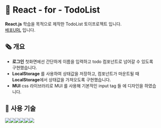 # 📝 React - for - TodoList

**React.js** 학습을 목적으로 제작한 TodoList 토이프로젝트 입니다. <br>
<a href="https://gorhf9397.github.io/todo-react/">배포URL</a> 입니다.

## 🗞️ 개요

- **로그인** 첫화면에선 간단하게 이름을 입력하고 todo 컴포넌트로 넘어갈 수 있도록 구현했습니다.
- **LocalStorage** 를 사용하여 상태값을 저장하고, 컴포넌트가 마운트될 때 <br> **LocalStorage**에서 상태값을 가져오도록 구현했습니다.
- **MUI** css 라이브러리로 MUI 를 사용해 기본적인 input tag 들 에 디자인을 하였습니다.

## 🔧 사용 기술
<img src="https://img.shields.io/badge/React-61DAFB?style=for-the-badge&logo=React&logoColor=black"/><img src="https://img.shields.io/badge/React Hook Form-EC5990?style=for-the-badge&logo=React Hook Form&logoColor=black"/><img src="https://img.shields.io/badge/React Router-CA4245?style=for-the-badge&logo=React Router&logoColor=black"/><img src="https://img.shields.io/badge/JavaScript-F7DF1E?style=for-the-badge&logo=JavaScript&logoColor=black"/><img src="https://img.shields.io/badge/CSS3-1572B6?style=for-the-badge&logo=CSS3&logoColor=black"/><img src="https://img.shields.io/badge/MUI-007FFF?style=for-the-badge&logo=MUI&logoColor=black"/>
